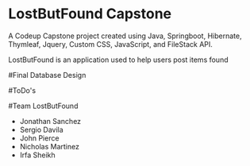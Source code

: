 # LostButFound Capstone

A Codeup Capstone project created using Java, Springboot, Hibernate, Thymleaf, Jquery, Custom CSS, JavaScript, and FileStack API.

LostButFound is an application used to help users post items found 

#Final Database Design

#ToDo's

#Team LostButFound
- Jonathan Sanchez
- Sergio Davila
- John Pierce
- Nicholas Martinez
- Irfa Sheikh
